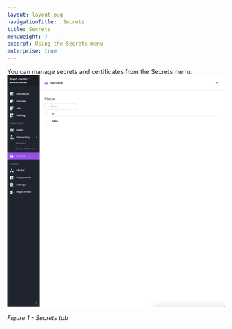 ```yaml
---
layout: layout.pug
navigationTitle:  Secrets
title: Secrets
menuWeight: 7
excerpt: Using the Secrets menu
enterprise: true
---
```


You can manage secrets and certificates from the Secrets menu.
![Secrets](/1.11/img/secrets-ee.png)

<p><i>Figure 1 - Secrets tab</i></p>
